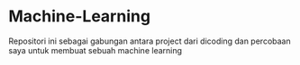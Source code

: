 # Machine-Learning
Repositori ini sebagai gabungan antara project dari dicoding dan percobaan saya untuk membuat sebuah machine learning
